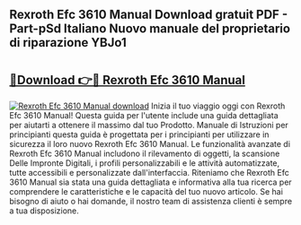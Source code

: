 ## Rexroth Efc 3610 Manual Download gratuit PDF - Part-pSd Italiano Nuovo manuale del proprietario di riparazione YBJo1

# <h2><a href="http://df9k61l.blite.top/?on=Rexroth+Efc+3610+Manual">🔗Download 👉🔴 Rexroth Efc 3610 Manual</a></h2>

[![Rexroth Efc 3610 Manual download](https://i.imgur.com/lujVjoI.png)](http://df9k61l.blite.top/?on=Rexroth+Efc+3610+Manual)
Inizia il tuo viaggio oggi con Rexroth Efc 3610 Manual! Questa guida per l'utente include una guida dettagliata per aiutarti a ottenere il massimo dal tuo Prodotto. Manuale di Istruzioni per principianti questa guida è progettata per i principianti per utilizzare in sicurezza il loro nuovo Rexroth Efc 3610 Manual. Le funzionalità avanzate di Rexroth Efc 3610 Manual includono il rilevamento di oggetti, la scansione Delle Impronte Digitali, i profili personalizzabili e le attività automatizzate, tutte accessibili e personalizzate dall'interfaccia. Riteniamo che Rexroth Efc 3610 Manual sia stata una guida dettagliata e informativa alla tua ricerca per comprendere le caratteristiche e le capacità del tuo nuovo articolo. Se hai bisogno di aiuto o hai domande, il nostro team di assistenza clienti è sempre a tua disposizione.
